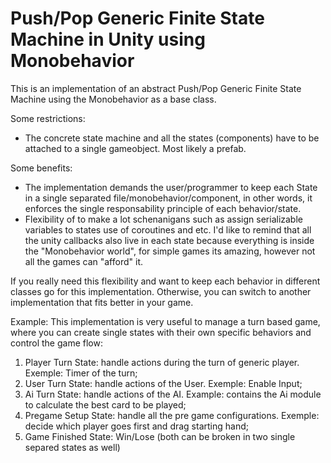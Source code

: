 # Push/Pop Generic Finite State Machine in Unity using Monobehavior

This is an implementation of an abstract Push/Pop Generic Finite State Machine using the Monobehavior as a base class. 

Some restrictions:
- The concrete state machine and all the states (components) have to be attached to a single gameobject. Most likely a prefab.

Some benefits:
- The implementation demands the user/programmer to keep each State in a single separated file/monobehavior/component, in other words, it enforces the single responsability principle of each behavior/state.
- Flexibility of to make a lot schenanigans such as assign serializable variables to states use of coroutines and etc. I'd like to remind that all the unity callbacks also live in each state because everything is inside the "Monobehavior world", for simple games its amazing, however not all the games can "afford" it. 

If you really need this flexibility and want to keep each behavior in different classes go for this implementation. Otherwise, you can switch to another implementation that fits better in your game.


Example: 
This implementation is very useful to manage a turn based game, where you can create single states with their own specific behaviors and control the game flow:

1. Player Turn State: handle actions during the turn of generic player. Exemple: Timer of the turn;
2. User Turn State: handle actions of the User. Exemple: Enable Input;
2. Ai Turn State: handle actions of the AI. Example: contains the Ai module to calculate the best card to be played;
3. Pregame Setup State: handle all the pre game configurations. Exemple: decide which player goes first and drag starting hand;
4. Game Finished State: Win/Lose (both can be broken in two single separed states as well)




